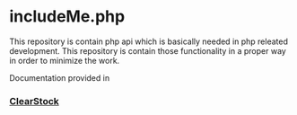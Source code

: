 <h1>includeMe.php</h1>

This repository is contain php api which is basically needed in php releated development. This repository is contain those functionality
in a proper way in order to minimize the work.

Documentation provided in 
<a href='http://clearstock.site88.net/welcome.php?service=api#api'> <h3>ClearStock</h3> </a>
